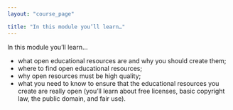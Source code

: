 ```yaml
---
layout: "course_page"

title: "In this module you’ll learn…"
---
```


<div class="text-center screen-title">
In this module you’ll learn…
</div>


<div class="screen-content">
<ul>  
<li class="bullet">what open educational resources are and why you should create them;</li>
<li class="bullet">where to find open educational resources;</li>
<li class="bullet">why open resources must be high quality;</li>
<li class="bullet">what you need to know to ensure that the educational resources you create are really open (you’ll learn about free licenses, basic copyright law, the public domain, and fair use).</li>
</ul>
</div>  
<div class="bottom-space">
  </div>
